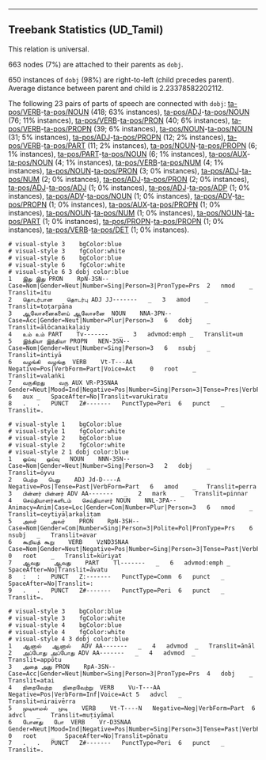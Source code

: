 

--------------------------------------------------------------------------------

## Treebank Statistics (UD_Tamil)

This relation is universal.

663 nodes (7%) are attached to their parents as `dobj`.

650 instances of `dobj` (98%) are right-to-left (child precedes parent).
Average distance between parent and child is 2.23378582202112.

The following 23 pairs of parts of speech are connected with `dobj`: [ta-pos/VERB]()-[ta-pos/NOUN]() (418; 63% instances), [ta-pos/ADJ]()-[ta-pos/NOUN]() (76; 11% instances), [ta-pos/VERB]()-[ta-pos/PRON]() (40; 6% instances), [ta-pos/VERB]()-[ta-pos/PROPN]() (39; 6% instances), [ta-pos/NOUN]()-[ta-pos/NOUN]() (31; 5% instances), [ta-pos/ADJ]()-[ta-pos/PROPN]() (12; 2% instances), [ta-pos/VERB]()-[ta-pos/PART]() (11; 2% instances), [ta-pos/NOUN]()-[ta-pos/PROPN]() (6; 1% instances), [ta-pos/PART]()-[ta-pos/NOUN]() (6; 1% instances), [ta-pos/AUX]()-[ta-pos/NOUN]() (4; 1% instances), [ta-pos/VERB]()-[ta-pos/NUM]() (4; 1% instances), [ta-pos/NOUN]()-[ta-pos/PRON]() (3; 0% instances), [ta-pos/ADJ]()-[ta-pos/NUM]() (2; 0% instances), [ta-pos/ADJ]()-[ta-pos/PRON]() (2; 0% instances), [ta-pos/ADJ]()-[ta-pos/ADJ]() (1; 0% instances), [ta-pos/ADJ]()-[ta-pos/ADP]() (1; 0% instances), [ta-pos/ADV]()-[ta-pos/NOUN]() (1; 0% instances), [ta-pos/ADV]()-[ta-pos/PROPN]() (1; 0% instances), [ta-pos/AUX]()-[ta-pos/PROPN]() (1; 0% instances), [ta-pos/NOUN]()-[ta-pos/NUM]() (1; 0% instances), [ta-pos/NOUN]()-[ta-pos/PART]() (1; 0% instances), [ta-pos/PROPN]()-[ta-pos/PROPN]() (1; 0% instances), [ta-pos/VERB]()-[ta-pos/DET]() (1; 0% instances).


~~~ conllu
# visual-style 3	bgColor:blue
# visual-style 3	fgColor:white
# visual-style 6	bgColor:blue
# visual-style 6	fgColor:white
# visual-style 6 3 dobj	color:blue
1	இது	இது	PRON	RpN-3SN--	Case=Nom|Gender=Neut|Number=Sing|Person=3|PronType=Prs	2	nmod	_	Translit=itu
2	தொடர்பான	தொடர்பு	ADJ	JJ-------	_	3	amod	_	Translit=toṭarpāna
3	ஆலோசனைகளைய்	ஆலோசனை	NOUN	NNA-3PN--	Case=Acc|Gender=Neut|Number=Plur|Person=3	6	dobj	_	Translit=ālōcanaikaḷaiy
4	உம்	உம்	PART	Tv-------	_	3	advmod:emph	_	Translit=um
5	இந்தியா	இந்தியா	PROPN	NEN-3SN--	Case=Nom|Gender=Neut|Number=Sing|Person=3	6	nsubj	_	Translit=intiyā
6	வழங்கி	வழங்கு	VERB	Vt-T---AA	Negative=Pos|VerbForm=Part|Voice=Act	0	root	_	Translit=valaṅki
7	வருகிறது	வரு	AUX	VR-P3SNAA	Gender=Neut|Mood=Ind|Negative=Pos|Number=Sing|Person=3|Tense=Pres|VerbForm=Fin|Voice=Act	6	aux	_	SpaceAfter=No|Translit=varukiratu
8	.	.	PUNCT	Z#-------	PunctType=Peri	6	punct	_	Translit=.

~~~


~~~ conllu
# visual-style 1	bgColor:blue
# visual-style 1	fgColor:white
# visual-style 2	bgColor:blue
# visual-style 2	fgColor:white
# visual-style 2 1 dobj	color:blue
1	ஓய்வு	ஓய்வு	NOUN	NNN-3SN--	Case=Nom|Gender=Neut|Number=Sing|Person=3	2	dobj	_	Translit=ōyvu
2	பெற்ற	பெறு	ADJ	Jd-D----A	Negative=Pos|Tense=Past|VerbForm=Part	6	amod	_	Translit=perra
3	பின்னர்	பின்னர்	ADV	AA-------	_	2	mark	_	Translit=pinnar
4	செய்தியாளர்களிடம்	செய்தியாளர்	NOUN	NNL-3PA--	Animacy=Anim|Case=Loc|Gender=Com|Number=Plur|Person=3	6	nmod	_	Translit=ceytiyāḷarkaḷiṭam
5	அவர்	அவர்	PRON	RpN-3SH--	Case=Nom|Gender=Com|Number=Sing|Person=3|Polite=Pol|PronType=Prs	6	nsubj	_	Translit=avar
6	கூறியத்	கூறு	VERB	VzND3SNAA	Case=Nom|Gender=Neut|Negative=Pos|Number=Sing|Person=3|Tense=Past|VerbForm=Ger|Voice=Act	0	root	_	Translit=kūriyat
7	ஆவது	ஆவது	PART	Tl-------	_	6	advmod:emph	_	SpaceAfter=No|Translit=āvatu
8	:	:	PUNCT	Z:-------	PunctType=Comm	6	punct	_	SpaceAfter=No|Translit=:
9	.	.	PUNCT	Z#-------	PunctType=Peri	6	punct	_	Translit=.

~~~


~~~ conllu
# visual-style 3	bgColor:blue
# visual-style 3	fgColor:white
# visual-style 4	bgColor:blue
# visual-style 4	fgColor:white
# visual-style 4 3 dobj	color:blue
1	ஆனால்	ஆனால்	ADV	AA-------	_	4	advmod	_	Translit=ānāl
2	அப்போது	அப்போது	ADV	AA-------	_	4	advmod	_	Translit=appōtu
3	அதை	அது	PRON	RpA-3SN--	Case=Acc|Gender=Neut|Number=Sing|Person=3|PronType=Prs	4	dobj	_	Translit=atai
4	நிறைவேற்ற	நிறைவேற்று	VERB	Vu-T---AA	Negative=Pos|VerbForm=Inf|Voice=Act	5	advcl	_	Translit=niraivērra
5	முடியாமல்	முடி	VERB	Vt-T----N	Negative=Neg|VerbForm=Part	6	advcl	_	Translit=muṭiyāmal
6	போனது	போ	VERB	Vr-D3SNAA	Gender=Neut|Mood=Ind|Negative=Pos|Number=Sing|Person=3|Tense=Past|VerbForm=Fin|Voice=Act	0	root	_	SpaceAfter=No|Translit=pōnatu
7	.	.	PUNCT	Z#-------	PunctType=Peri	6	punct	_	Translit=.

~~~


